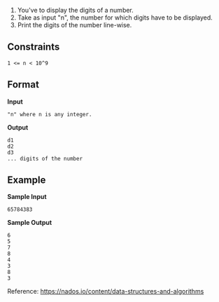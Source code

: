 
1. You've to display the digits of a number.
2. Take as input "n", the number for which digits have to be displayed.
3. Print the digits of the number line-wise.

## Constraints

```
1 <= n < 10^9
```

## Format

**Input**

```
"n" where n is any integer.
```

**Output**
```
d1
d2
d3
... digits of the number
```

## Example

**Sample Input**
```  
65784383
```  

**Sample Output**
```  
6
5
7
8
4
3
8
3
```  
Reference: https://nados.io/content/data-structures-and-algorithms